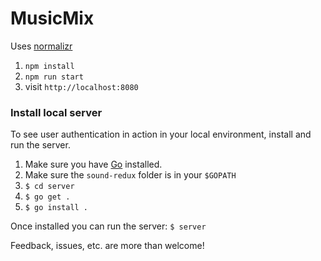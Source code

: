 # MusicMix

Uses [normalizr](https://github.com/gaearon/normalizr)

1. `npm install`
2. `npm run start`
3. visit `http://localhost:8080`

### Install local server

To see user authentication in action in your local environment, install and run the server.

1. Make sure you have [Go](https://golang.org/) installed.
2. Make sure the `sound-redux` folder is in your `$GOPATH`
3. `$ cd server`
4. `$ go get .`
5. `$ go install .`

Once installed you can run the server:
`$ server`

Feedback, issues, etc. are more than welcome!

